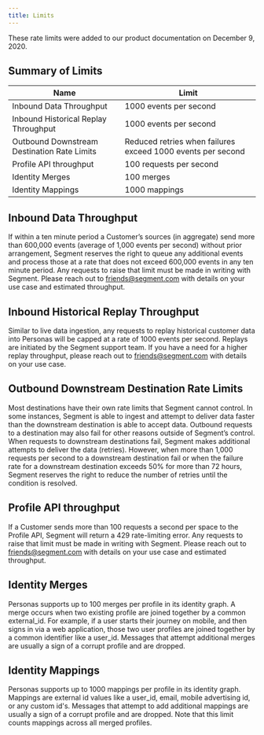 ```yaml
---
title: Limits
---
```


These rate limits were added to our product documentation on December 9, 2020.

## Summary of Limits

| Name                                        | Limit                                                       |
| ------------------------------------------- | ----------------------------------------------------------- |
| Inbound Data Throughput                     | 1000 events per second                                      |
| Inbound Historical Replay Throughput        | 1000 events per second                                      |
| Outbound Downstream Destination Rate Limits | Reduced retries when failures exceed 1000 events per second |
| Profile API throughput                      | 100 requests per second                                     |
| Identity Merges                             | 100 merges                                                  |
| Identity Mappings                           | 1000 mappings                                               |

## Inbound Data Throughput

If within a ten minute period a Customer’s sources (in aggregate) send more than 600,000 events (average of 1,000 events per second) without prior arrangement, Segment reserves the right to queue any additional events and process those at a rate that does not exceed 600,000 events in any ten minute period. Any requests to raise that limit must be made in writing with Segment. Please reach out to friends@segment.com with details on your use case and estimated throughput.

## Inbound Historical Replay Throughput

Similar to live data ingestion, any requests to replay historical customer data into Personas will be capped at a rate of 1000 events per second. Replays are initiated by the Segment support team. If you have a need for a higher replay throughput, please reach out to friends@segment.com with details on your use case.

## Outbound Downstream Destination Rate Limits

Most destinations have their own rate limits that Segment cannot control. In some instances, Segment is able to ingest and attempt to deliver data faster than the downstream destination is able to accept data. Outbound requests to a destination may also fail for other reasons outside of Segment’s control. When requests to downstream destinations fail, Segment makes additional attempts to deliver the data (retries). However, when more than 1,000 requests per second to a downstream destination fail or when the failure rate for a downstream destination exceeds 50% for more than 72 hours, Segment reserves the right to reduce the number of retries until the condition is resolved.

## Profile API throughput

If a Customer sends more than 100 requests a second per space to the Profile API, Segment will return a 429 rate-limiting error. Any requests to raise that limit must be made in writing with Segment. Please reach out to friends@segment.com with details on your use case and estimated throughput.

## Identity Merges

Personas supports up to 100 merges per profile in its identity graph. A merge occurs when two existing profile are joined together by a common external_id. For example, if a user starts their journey on mobile, and then signs in via a web application, those two user profiles are joined together by a common identifier like a user_id. Messages that attempt additional merges are usually a sign of a corrupt profile and are dropped.

## Identity Mappings

Personas supports up to 1000 mappings per profile in its identity graph. Mappings are external id values like a user_id, email, mobile advertising id, or any custom id's. Messages that attempt to add additional mappings are usually a sign of a corrupt profile and are dropped. Note that this limit counts mappings across all merged profiles.
